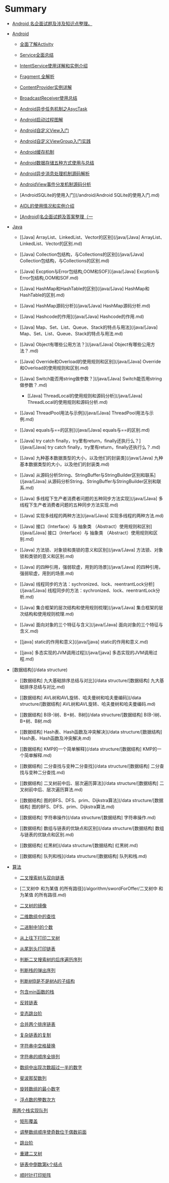 
# Summary


* [Android 名企面试题及涉及知识点整理。](README.md)

* [Android](/android)

	* [全面了解Activity](/android/全面了解Activity.md)

	* [Service全面总结](/android/Service全面总结.md)

	* [IntentService使用详解和实例介绍](/android/IntentService使用详解和实例介绍.md)

	* [Fragment 全解析](/android/Fragment20%全解析.md)

	* [ContentProvider实例详解](/android/ContentProvider实例详解.md)

	* [BroadcastReceiver使用总结](/android/BroadcastReceiver使用总结.md)

	* [Android异步任务机制之AsycTask](/android/Android异步任务机制之AsycTask.md)

	* [Android启动过程图解](/android/Android启动过程图解.md)

	* [Android自定义View入门](/android/Android自定义View入门.md)

	* [Android自定义ViewGroup入门实践](/android/Android自定义ViewGroup入门实践.md)

	* [Android缓存机制](/android/Android缓存机制.md)

	* [Android数据存储五种方式使用与总结](/android/Android数据存储五种方式使用与总结.md)

	* [Android异步消息处理机制源码解析](/android/Android异步消息处理机制源码解析.md)

	* [AndroidView事件分发机制源码分析](/android/AndroidView事件分发机制源码分析.md)

	* [AndroidSQLite的使用入门](/android/Android SQLite的使用入门.md)

	* [AIDL的使用情况和实例介绍](/android/AIDL的使用情况和实例介绍.md)

	* [[Android]名企面试题及答案整理（一](/android/[Android]名企面试题及答案整理（一.md) 

  
* [Java](/java)

	* [[Java] ArrayList、LinkedList、Vector的区别](/java/[Java] ArrayList、LinkedList、Vector的区别.md)

	* [[Java] Collection包结构，与Collections的区别](/java/[Java] Collection包结构，与Collections的区别.md)

	* [[Java] Excption与Error包结构,OOM和SOF](/java/[Java] Excption与Error包结构,OOM和SOF.md)

	* [[Java] HashMap和HashTable的区别](/java/[Java] HashMap和HashTable的区别.md)

	* [[Java] HashMap源码分析](/java/[Java] HashMap源码分析.md)

	* [[Java] Hashcode的作用](/java/[Java] Hashcode的作用.md)

	* [[Java] Map、Set、List、Queue、Stack的特点与用法](/java/[Java] Map、Set、List、Queue、Stack的特点与用法.md)
 
	* [[Java] Object有哪些公用方法？](/java/[Java] Object有哪些公用方法？.md)

	* [[Java] Override和Overload的使用规则和区别](/java/[Java] Override和Overload的使用规则和区别.md)

	* [[Java] Switch能否用string做参数？](/java/[Java] Switch能否用string做参数？.md)

		* [[Java] ThreadLocal的使用规则和源码分析](/java/[Java] ThreadLocal的使用规则和源码分析.md)

	* [[Java] ThreadPool用法与示例](/java/[Java] ThreadPool用法与示例.md)
	* [[Java] equals与==的区别](/java/[Java] equals与==的区别.md)

	* [[Java] try catch finally，try里有return，finally还执行么？](/java/[Java] try catch finally，try里有return，finally还执行么？.md)

	* [[Java] 九种基本数据类型的大小，以及他们的封装类](/java/[Java] 九种基本数据类型的大小，以及他们的封装类.md)

	* [[Java] 从源码分析String、StringBuffer与StringBuilder区别和联系](/java/[Java] 从源码分析String、StringBuffer与StringBuilder区别和联系.md)

	* [[Java] 多线程下生产者消费者问题的五种同步方法实现](/java/[Java] 多线程下生产者消费者问题的五种同步方法实现.md)

	* [[Java] 实现多线程的两种方法](/java/[Java] 实现多线程的两种方法.md)

	* [[Java] 接口（Interface）与 抽象类 （Abstract）使用规则和区别](/java/[Java] 接口（Interface）与 抽象类 （Abstract）使用规则和区别.md)

	* [[Java] 方法锁、对象锁和类锁的意义和区别](/java/[Java] 方法锁、对象锁和类锁的意义和区别.md)

	* [[Java] 的四种引用，强弱软虚，用到的场景](/java/[Java] 的四种引用，强弱软虚，用到的场景.md)

	* [[Java] 线程同步的方法：sychronized、lock、reentrantLock分析](/java/[Java] 线程同步的方法：sychronized、lock、reentrantLock分析.md)

	* [[Java] 集合框架的层次结构和使用规则梳理](/java/[Java] 集合框架的层次结构和使用规则梳理.md)

	* [[Java] 面向对象的三个特征与含义](/java/[Java] 面向对象的三个特征与含义.md)

	* [[java] static的作用和意义](/java/[java] static的作用和意义.md)

	* [[java] 多态实现的JVM调用过程](/java/[java] 多态实现的JVM调用过程.md)


* [数据结构](/data structure)

	* [[数据结构] 九大基础排序总结与对比](/data structure/[数据结构] 九大基础排序总结与对比.md)

	* [[数据结构] AVL树和AVL旋转、哈夫曼树和哈夫曼编码](/data structure/[数据结构] AVL树和AVL旋转、哈夫曼树和哈夫曼编码.md)

	* [[数据结构] B(B-)树、B+树、B树](/data structure/[数据结构] B(B-)树、B+树、B树.md)

	* [[数据结构] Hash表、Hash函数及冲突解决](/data structure/[数据结构] Hash表、Hash函数及冲突解决.md)

	* [[数据结构] KMP的一个简单解释](/data structure/[数据结构] KMP的一个简单解释.md)

	* [[数据结构] 二分查找与变种二分查找](/data structure/[数据结构] 二分查找与变种二分查找.md)

	* [[数据结构] 二叉树前中后、层次遍历算法](/data structure/[数据结构] 二叉树前中后、层次遍历算法.md)

	* [[数据结构] 图的BFS、DFS、prim、Dijkstra算法](/data structure/[数据结构] 图的BFS、DFS、prim、Dijkstra算法.md)

	* [[数据结构] 字符串操作](/data structure/[数据结构] 字符串操作.md)

	* [[数据结构] 数组与链表的优缺点和区别](/data structure/[数据结构] 数组与链表的优缺点和区别.md)

	* [[数据结构] 红黑树](/data structure/[数据结构] 红黑树.md)

	* [[数据结构] 队列和栈](/data structure/[数据结构] 队列和栈.md)

* [算法](/algorithm)

	* [二叉搜索树与双向链表](/algorithm/swordForOffer/二叉搜索树与双向链表.md)

	* [二叉树中 和为某值 的所有路径](/algorithm/swordForOffer/二叉树中 和为某值 的所有路径.md)

	* [二叉树的镜像](/algorithm/swordForOffer/二叉树的镜像.md)

	* [二维数组中的查找](/algorithm/swordForOffer/二维数组中的查找.md)

	* [二进制中1的个数](/algorithm/swordForOffer/二进制中1的个数.md)

	* [从上往下打印二叉树](/algorithm/swordForOffer/从上往下打印二叉树.md)

	* [从尾到头打印链表](/algorithm/swordForOffer/从尾到头打印链表.md)

	* [判断二叉搜索树的后序遍历序列](/algorithm/swordForOffer/判断二叉搜索树的后序遍历序列.md)

	* [判断栈的弹出序列](/algorithm/swordForOffer/判断栈的弹出序列.md)

	* [判断树B是不是树A的子结构](/algorithm/swordForOffer/判断树B是不是树A的子结构.md)

	* [包含min函数的栈](/algorithm/swordForOffer/包含min函数的栈.md)

	* [反转链表](/algorithm/swordForOffer/反转链表.md)

	* [变态跳台阶](/algorithm/swordForOffer/变态跳台阶.md)

	* [合并两个排序链表](/algorithm/swordForOffer/合并两个排序链表.md)

	* [复杂链表的复制](/algorithm/swordForOffer/复杂链表的复制.md)

	* [字符串中空格替换](/algorithm/swordForOffer/字符串中空格替换.md)

	* [字符串的顺序全排列](/字符串的顺序全排列.md)

	* [数组中出现次数超过一半的数字](/algorithm/swordForOffer/数组中出现次数超过一半的数字.md)

	* [斐波那契数列](/algorithm/swordForOffer/斐波那契数列.md)

	* [旋转数组的最小数字](/algorithm/swordForOffer/旋转数组的最小数字.md)

	* [浮点数的整数次方](/algorithm/swordForOffer/浮点数的整数次方.md)

	 [用两个栈实现队列](/algorithm/swordForOffer/用两个栈实现队列.md)

	* [矩形覆盖](/algorithm/swordForOffer/矩形覆盖.md)

	* [调整数组顺序使奇数位于偶数前面](/algorithm/swordForOffer/调整数组顺序使奇数位于偶数前面.md)

	* [跳台阶](/algorithm/swordForOffer/跳台阶.md)

	* [重建二叉树](/algorithm/swordForOffer/重建二叉树.md)

	* [链表中倒数第k个结点](/algorithm/swordForOffer/链表中倒数第k个结点.md)

	* [顺时针打印矩阵](/algorithm/swordForOffer/顺时针打印矩阵.md)




